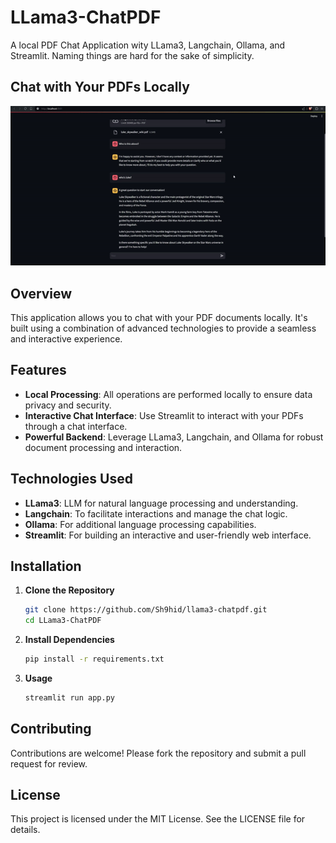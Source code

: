 # LLama3-ChatPDF 
A local PDF Chat Application wity LLama3, Langchain, Ollama, and Streamlit. Naming things are hard for the sake of simplicity.
## Chat with Your PDFs Locally
![App Demo](assets/demo.gif)


## Overview

This application allows you to chat with your PDF documents locally. It's built using a combination of advanced technologies to provide a seamless and interactive experience.

## Features

- **Local Processing**: All operations are performed locally to ensure data privacy and security.
- **Interactive Chat Interface**: Use Streamlit to interact with your PDFs through a chat interface.
- **Powerful Backend**: Leverage LLama3, Langchain, and Ollama for robust document processing and interaction.

## Technologies Used

- **LLama3**:  LLM for natural language processing and understanding.
- **Langchain**: To facilitate interactions and manage the chat logic.
- **Ollama**: For additional language processing capabilities.
- **Streamlit**: For building an interactive and user-friendly web interface.

## Installation

1. **Clone the Repository**
   ```bash
   git clone https://github.com/Sh9hid/llama3-chatpdf.git
   cd LLama3-ChatPDF

2. **Install Dependencies**
   ```bash
   pip install -r requirements.txt

3. **Usage**
   ```bash
   streamlit run app.py

## Contributing
Contributions are welcome! Please fork the repository and submit a pull request for review.

## License
This project is licensed under the MIT License. See the LICENSE file for details.
